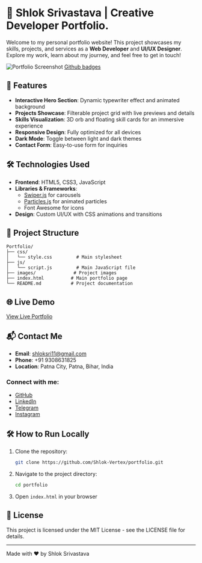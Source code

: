 # 🌟 Shlok Srivastava | Creative Developer Portfolio.  


Welcome to my personal portfolio website! This project showcases my skills, projects, and services as a **Web Developer** and **UI/UX Designer**. Explore my work, learn about my journey, and feel free to get in touch!

![Portfolio Screenshot](images/shlok2.jpg)
[Github badges](https://github.com/Schweinepriester/github-profile-achievements)

## 🚀 Features

- **Interactive Hero Section**: Dynamic typewriter effect and animated background
- **Projects Showcase**: Filterable project grid with live previews and details
- **Skills Visualization**: 3D orb and floating skill cards for an immersive experience
- **Responsive Design**: Fully optimized for all devices
- **Dark Mode**: Toggle between light and dark themes
- **Contact Form**: Easy-to-use form for inquiries

## 🛠️ Technologies Used

- **Frontend**: HTML5, CSS3, JavaScript
- **Libraries & Frameworks**:
  - [Swiper.js](https://swiperjs.com/) for carousels
  - [Particles.js](https://vincentgarreau.com/particles.js/) for animated particles
  - Font Awesome for icons
- **Design**: Custom UI/UX with CSS animations and transitions

## 📂 Project Structure

```plaintext
Portfolio/
├── css/
│   └── style.css         # Main stylesheet
├── js/
│   └── script.js         # Main JavaScript file
├── images/              # Project images
├── index.html          # Main portfolio page
└── README.md           # Project documentation
```

## 🌐 Live Demo

[View Live Portfolio](https://your-portfolio-link.netlify.app)

## 📬 Contact Me

- **Email**: [shloksri11@gmail.com](mailto:shloksri11@gmail.com)
- **Phone**: +91 9308631825
- **Location**: Patna City, Patna, Bihar, India

### Connect with me:
- [GitHub](https://github.com/Shlok-Vertex)
- [LinkedIn](https://www.linkedin.com/in/shlok-sri/)
- [Telegram](https://t.me/binaryblueprintdevlog)
- [Instagram](https://www.instagram.com/Shlok__23_sri/)

## 🛠️ How to Run Locally

1. Clone the repository:
   ```bash
   git clone https://github.com/Shlok-Vertex/portfolio.git
   ```
2. Navigate to the project directory:
   ```bash
   cd portfolio
   ```
3. Open `index.html` in your browser

## 📜 License

This project is licensed under the MIT License - see the LICENSE file for details.

---

Made with ❤️ by Shlok Srivastava
